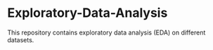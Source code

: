 # Exploratory-Data-Analysis
This repository contains exploratory data analysis (EDA) on different datasets.
